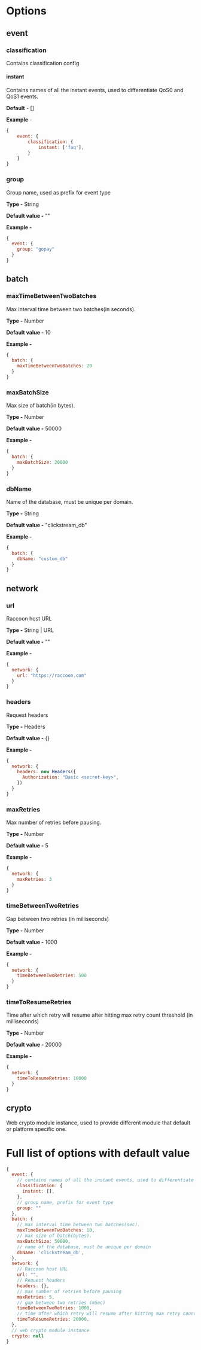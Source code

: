 # Options

## **event**

### classification

Contains classification config

#### instant

Contains names of all the instant events, used to differentiate QoS0 and QoS1 events.

**Default** - []

**Example** -

```js
{
    event: {
        classification: {
            instant: ['faq'],
        }
    }
}
```

### group

Group name, used as prefix for event type

**Type -** String

**Default value -** ""

**Example -**

```js
{
  event: {
    group: "gopay"
  }
}
```

## **batch**

### maxTimeBetweenTwoBatches

Max interval time between two batches(in seconds).

**Type -** Number

**Default value -** 10

**Example -**

```js
{
  batch: {
    maxTimeBetweenTwoBatches: 20
  }
}
```

### maxBatchSize

Max size of batch(in bytes).

**Type -** Number

**Default value -** 50000

**Example -**

```js
{
  batch: {
    maxBatchSize: 20000
  }
}
```

### dbName

Name of the database, must be unique per domain.

**Type -** String

**Default value -** "clickstream_db"

**Example -**

```js
{
  batch: {
    dbName: "custom_db"
  }
}
```

## **network**

### url

Raccoon host URL

**Type -** String | URL

**Default value -** ""

**Example -**

```js
{
  network: {
    url: "https://raccoon.com"
  }
}
```

### headers

Request headers

**Type -** Headers

**Default value -** {}

**Example -**

```js
{
  network: {
    headers: new Headers({
      Authorization: "Basic <secret-key>",
    })
  }
}
```

### maxRetries

Max number of retries before pausing.

**Type -** Number

**Default value -** 5

**Example -**

```js
{
  network: {
    maxRetries: 3
  }
}
```

### timeBetweenTwoRetries

Gap between two retries (in milliseconds)

**Type -** Number

**Default value -** 1000

**Example -**

```js
{
  network: {
    timeBetweenTwoRetries: 500
  }
}
```

### timeToResumeRetries

Time after which retry will resume after hitting max retry count threshold (in milliseconds)

**Type -** Number

**Default value -** 20000

**Example -**

```js
{
  network: {
    timeToResumeRetries: 10000
  }
}
```

## **crypto**

Web crypto module instance, used to provide different module that default or platform specific one.

# Full list of options with default value

```js
{
  event: {
    // contains names of all the instant events, used to differentiate QoS0 and QoS1 events.
    classification: {
      instant: [],
    },
    // group name, prefix for event type
    group: ""
  },
  batch: {
    // max interval time between two batches(sec).
    maxTimeBetweenTwoBatches: 10,
    // max size of batch(bytes).
    maxBatchSize: 50000,
    // name of the database, must be unique per domain
    dbName: 'clickstream_db',
  },
  network: {
    // Raccoon host URL
    url: "",
    // Request headers
    headers: {},
    // max number of retries before pausing
    maxRetries: 5,
    // gap between two retries (mSec)
    timeBetweenTwoRetries: 1000,
    // time after which retry will resume after hitting max retry count threshold (mSec)
    timeToResumeRetries: 20000,
  },
  // web crypto module instance
  crypto: null
}
```
